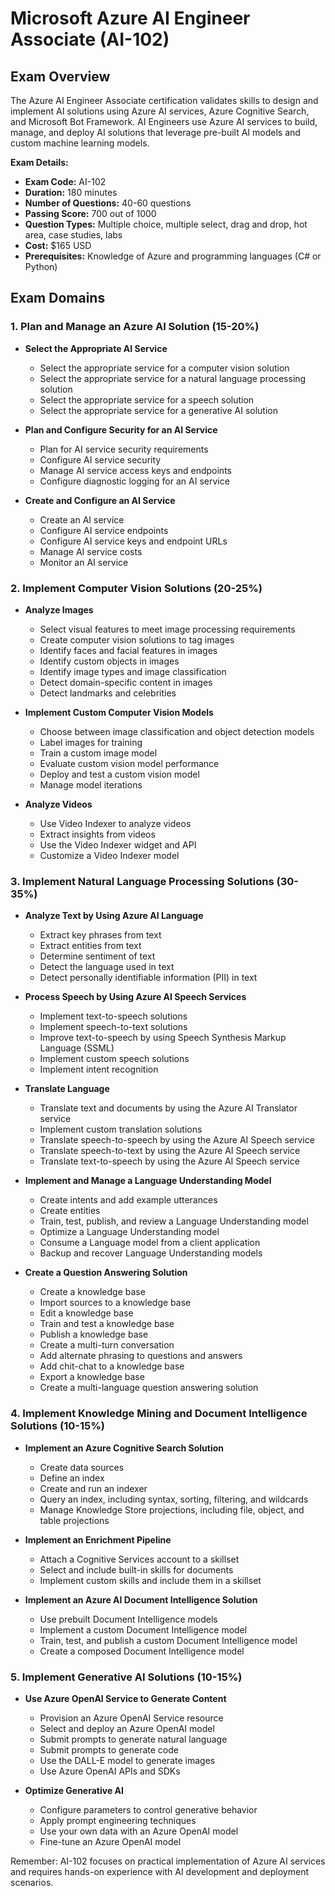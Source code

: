 # Microsoft Azure AI Engineer Associate (AI-102)

## Exam Overview

The Azure AI Engineer Associate certification validates skills to design and implement AI solutions using Azure AI services, Azure Cognitive Search, and Microsoft Bot Framework. AI Engineers use Azure AI services to build, manage, and deploy AI solutions that leverage pre-built AI models and custom machine learning models.

**Exam Details:**
- **Exam Code:** AI-102
- **Duration:** 180 minutes
- **Number of Questions:** 40-60 questions
- **Passing Score:** 700 out of 1000
- **Question Types:** Multiple choice, multiple select, drag and drop, hot area, case studies, labs
- **Cost:** $165 USD
- **Prerequisites:** Knowledge of Azure and programming languages (C# or Python)

## Exam Domains

### 1. Plan and Manage an Azure AI Solution (15-20%)
- **Select the Appropriate AI Service**
  - Select the appropriate service for a computer vision solution
  - Select the appropriate service for a natural language processing solution
  - Select the appropriate service for a speech solution
  - Select the appropriate service for a generative AI solution

- **Plan and Configure Security for an AI Service**
  - Plan for AI service security requirements
  - Configure AI service security
  - Manage AI service access keys and endpoints
  - Configure diagnostic logging for an AI service

- **Create and Configure an AI Service**
  - Create an AI service
  - Configure AI service endpoints
  - Configure AI service keys and endpoint URLs
  - Manage AI service costs
  - Monitor an AI service

### 2. Implement Computer Vision Solutions (20-25%)
- **Analyze Images**
  - Select visual features to meet image processing requirements
  - Create computer vision solutions to tag images
  - Identify faces and facial features in images
  - Identify custom objects in images
  - Identify image types and image classification
  - Detect domain-specific content in images
  - Detect landmarks and celebrities

- **Implement Custom Computer Vision Models**
  - Choose between image classification and object detection models
  - Label images for training
  - Train a custom image model
  - Evaluate custom vision model performance
  - Deploy and test a custom vision model
  - Manage model iterations

- **Analyze Videos**
  - Use Video Indexer to analyze videos
  - Extract insights from videos
  - Use the Video Indexer widget and API
  - Customize a Video Indexer model

### 3. Implement Natural Language Processing Solutions (30-35%)
- **Analyze Text by Using Azure AI Language**
  - Extract key phrases from text
  - Extract entities from text
  - Determine sentiment of text
  - Detect the language used in text
  - Detect personally identifiable information (PII) in text

- **Process Speech by Using Azure AI Speech Services**
  - Implement text-to-speech solutions
  - Implement speech-to-text solutions
  - Improve text-to-speech by using Speech Synthesis Markup Language (SSML)
  - Implement custom speech solutions
  - Implement intent recognition

- **Translate Language**
  - Translate text and documents by using the Azure AI Translator service
  - Implement custom translation solutions
  - Translate speech-to-speech by using the Azure AI Speech service
  - Translate speech-to-text by using the Azure AI Speech service
  - Translate text-to-speech by using the Azure AI Speech service

- **Implement and Manage a Language Understanding Model**
  - Create intents and add example utterances
  - Create entities
  - Train, test, publish, and review a Language Understanding model
  - Optimize a Language Understanding model
  - Consume a Language model from a client application
  - Backup and recover Language Understanding models

- **Create a Question Answering Solution**
  - Create a knowledge base
  - Import sources to a knowledge base
  - Edit a knowledge base
  - Train and test a knowledge base
  - Publish a knowledge base
  - Create a multi-turn conversation
  - Add alternate phrasing to questions and answers
  - Add chit-chat to a knowledge base
  - Export a knowledge base
  - Create a multi-language question answering solution

### 4. Implement Knowledge Mining and Document Intelligence Solutions (10-15%)
- **Implement an Azure Cognitive Search Solution**
  - Create data sources
  - Define an index
  - Create and run an indexer
  - Query an index, including syntax, sorting, filtering, and wildcards
  - Manage Knowledge Store projections, including file, object, and table projections

- **Implement an Enrichment Pipeline**
  - Attach a Cognitive Services account to a skillset
  - Select and include built-in skills for documents
  - Implement custom skills and include them in a skillset

- **Implement an Azure AI Document Intelligence Solution**
  - Use prebuilt Document Intelligence models
  - Implement a custom Document Intelligence model
  - Train, test, and publish a custom Document Intelligence model
  - Create a composed Document Intelligence model

### 5. Implement Generative AI Solutions (10-15%)
- **Use Azure OpenAI Service to Generate Content**
  - Provision an Azure OpenAI Service resource
  - Select and deploy an Azure OpenAI model
  - Submit prompts to generate natural language
  - Submit prompts to generate code
  - Use the DALL-E model to generate images
  - Use Azure OpenAI APIs and SDKs

- **Optimize Generative AI**
  - Configure parameters to control generative behavior
  - Apply prompt engineering techniques
  - Use your own data with an Azure OpenAI model
  - Fine-tune an Azure OpenAI model

Remember: AI-102 focuses on practical implementation of Azure AI services and requires hands-on experience with AI development and deployment scenarios.